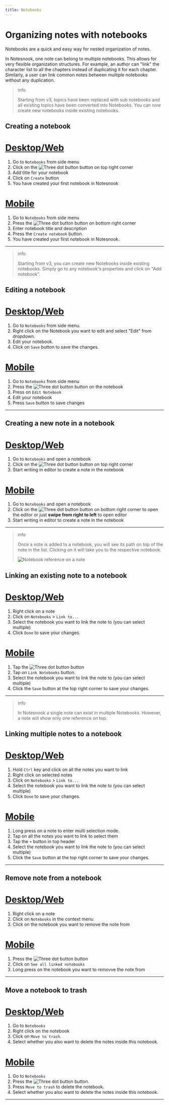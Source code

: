 ```yaml
---
title: Notebooks
---
```


# Organizing notes with notebooks

Notebooks are a quick and easy way for nested organization of notes.

In Notesnook, one note can belong to multiple notebooks. This allows for very flexible organization structures. For example, an author can "link" the character list to all the chapters instead of duplicating it for each chapter. Similarly, a user can link common notes between multiple notebooks without any duplication.

> info
>
> Starting from v3, topics have been replaced with sub notebooks and all existing topics have been converted into Notebooks. You can now create new notebooks inside existing notebooks.

## Creating a notebook

# [Desktop/Web](#/tab/web)

1. Go to `Notebooks` from side menu
2. Click on the ![Three dot button](/plus-button-desktop.png) button on top right corner
3. Add title for your notebook
4. Click on `Create` button
5. You have created your first notebook in Notesnook

# [Mobile](#/tab/mobile)

1. Go to `Notebooks` from side menu
2. Press the ![Three dot button](/plus-button-desktop.png) button on bottom right corner
3. Enter notebook title and description
4. Press the `Create notebook` button.
5. You have created your first notebook in Notesnook.

---

> info
>
> Starting from v3, you can create new Notebooks inside existing notebooks. Simply go to any notebook's properties and click on "Add notebook".

## Editing a notebook

# [Desktop/Web](#/tab/web)

1. Go to `Notebooks` from side menu.
2. Right click on the Notebook you want to edit and select "Edit" from dropdown.
3. Edit your notebook.
4. Click on `Save` button to save the changes.

# [Mobile](#/tab/mobile)

1. Go to `Notebooks` from side menu
2. Press the ![Three dot button](/three-dot-button.png) button on the notebook
3. Press on `Edit Notebook`
4. Edit your notebook
5. Press `Save` button to save changes

---

## Creating a new note in a notebook

# [Desktop/Web](#/tab/web)

1. Go to `Notebooks` and open a notebook
2. Click on the ![Three dot button](/plus-button-desktop.png) button on top right corner
3. Start writing in editor to create a note in the notebook

# [Mobile](#/tab/mobile)

1. Go to `Notebooks` and open a notebook
2. Click on the ![Three dot button](/plus-button-desktop.png) button on bottom right corner to open the editor or just **swipe from right to left** to open editor
3. Start writing in editor to create a note in the notebook

---

> info
>
> Once a note is added to a notebook, you will see its path on top of the note in the list. Clicking on it will take you to the respective notebook.
>
> ![Notebook reference on a note](/notebook-ref.png)

## Linking an existing note to a notebook

# [Desktop/Web](#/tab/web)

1. Right click on a note
2. Click on `Notebooks` > `Link to...`
3. Select the notebook you want to link the note to (you can select multiple)
4. Click `Done` to save your changes.

# [Mobile](#/tab/mobile)

1. Tap the ![Three dot button](/three-dot-button.png) button
2. Tap on `Link Notebooks` button.
3. Select the notebook you want to link the note to (you can select multiple)
4. Click the `Save` button at the top right corner to save your changes.

---

> info
>
> In Notesnook a single note can exist in multiple Notebooks. However, a note will show only one reference on top.

## Linking multiple notes to a notebook

# [Desktop/Web](#/tab/web)

1. Hold `Ctrl` key and click on all the notes you want to link
2. Right click on selected notes
3. Click on `Notebooks` > `Link to...`
4. Select the notebook you want to link the note to (you can select multiple)
5. Click `Done` to save your changes.

# [Mobile](#/tab/mobile)

1. Long press on a note to enter multi selection mode.
2. Tap on all the notes you want to link to select them
3. Tap the `+` button in top header
4. Select the notebook you want to link the note to (you can select multiple)
5. Click the `Save` button at the top right corner to save your changes.

---

## Remove note from a notebook

# [Desktop/Web](#/tab/web)

1. Right click on a note
2. Click on `Notebooks` in the context menu
3. Click on the notebook you want to remove the note from

# [Mobile](#/tab/mobile)

1. Press the ![Three dot button](/three-dot-button.png) button
2. Click on `See all linked notebooks`
3. Long press on the notebook you want to removve the note from

---

## Move a notebook to trash

# [Desktop/Web](#/tab/web)

1. Go to `Notebooks`
2. Right click on the notebook
3. Click on `Move to trash`.
4. Select whether you also want to delete the notes inside this notebook.

# [Mobile](#/tab/mobile)

1. Go to `Notebooks`
2. Press the ![Three dot button](/three-dot-button.png) button.
3. Press `Move to trash` to delete the notebook.
4. Select whether you also want to delete the notes inside this notebook.

---
